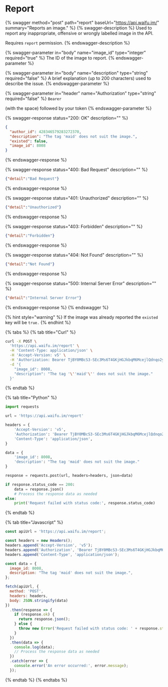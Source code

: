 # Report

{% swagger method="post" path="report" baseUrl="https://api.waifu.im/" summary="Reports an image." %}
{% swagger-description %}
Used to report any inappropriate, offensive or wrongly labelled image in the API.

Requires `report` permission.
{% endswagger-description %}

{% swagger-parameter in="body" name="image_id" type="integer" required="true" %}
The ID of the image to report.
{% endswagger-parameter %}

{% swagger-parameter in="body" name="description" type="string" required="false" %}
A brief explanation (up to 200 characters) used to describe the issue.
{% endswagger-parameter %}

{% swagger-parameter in="header" name="Authorization" type="string" required="false" %}
`Bearer`

 (with the space) followed by your token
{% endswagger-parameter %}

{% swagger-response status="200: OK" description="" %}
```json
{
  "author_id": 428346579283272370,
  "description": "The tag 'maid' does not suit the image.",
  "existed": false,
  "image_id": 8008
}
```
{% endswagger-response %}

{% swagger-response status="400: Bad Request" description="" %}
```json
{"detail":"Bad Request"}
```
{% endswagger-response %}

{% swagger-response status="401: Unauthorized" description="" %}
```json
{"detail":"Unauthorized"}
```
{% endswagger-response %}

{% swagger-response status="403: Forbidden" description="" %}
```json
{"detail":"Forbidden"}
```
{% endswagger-response %}

{% swagger-response status="404: Not Found" description="" %}
```json
{"detail":"Not Found"}
```
{% endswagger-response %}

{% swagger-response status="500: Internal Server Error" description="" %}
```json
{"detail":"Internal Server Error"}
```
{% endswagger-response %}
{% endswagger %}

{% hint style="warning" %}
If the image was already reported the `existed` key will be `true.`
{% endhint %}

{% tabs %}
{% tab title="Curl" %}
```sh
curl -X POST \
  'https://api.waifu.im/report' \
  -H 'Content-Type: application/json' \
  -H 'Accept-Version: v5' \
  -H 'Authorization: Bearer TjBY0MBcS3-SEc3Ms6T4GKjHGJkbqM6McejlQdnqo2y47jWNLa4agsWYdJukocDqHpm2zYFO5z2AjMzkUSfLsCz1AgbDhSjKLMIOnhJGFgODgOkSnzaAWzvGZZPdbm6vOTxs2chmz-3DSRVzwQLl__eYE4Wnjtr0aIGzXlo82M0' \
  -d '{
    "image_id": 8008,
    "description": "The tag '\''maid'\'' does not suit the image."
  }'

```
{% endtab %}

{% tab title="Python" %}
```python
import requests

url = 'https://api.waifu.im/report'

headers = {
    'Accept-Version': 'v5',
    'Authorization': 'Bearer TjBY0MBcS3-SEc3Ms6T4GKjHGJkbqM6McejlQdnqo2y47jWNLa4agsWYdJukocDqHpm2zYFO5z2AjMzkUSfLsCz1AgbDhSjKLMIOnhJGFgODgOkSnzaAWzvGZZPdbm6vOTxs2chmz-3DSRVzwQLl__eYE4Wnjtr0aIGzXlo82M0',
    'Content-Type': 'application/json',
}

data = {
    'image_id': 8008,
    'description': "The tag 'maid' does not suit the image."
}

response = requests.post(url, headers=headers, json=data)

if response.status_code == 200:
    data = response.json()
    # Process the response data as needed
else:
    print('Request failed with status code:', response.status_code)

```
{% endtab %}

{% tab title="Javascript" %}
```javascript
const apiUrl = 'https://api.waifu.im/report';

const headers = new Headers();
headers.append('Accept-Version', 'v5');
headers.append('Authorization', 'Bearer TjBY0MBcS3-SEc3Ms6T4GKjHGJkbqM6McejlQdnqo2y47jWNLa4agsWYdJukocDqHpm2zYFO5z2AjMzkUSfLsCz1AgbDhSjKLMIOnhJGFgODgOkSnzaAWzvGZZPdbm6vOTxs2chmz-3DSRVzwQLl__eYE4Wnjtr0aIGzXlo82M0');
headers.append('Content-Type', 'application/json');

const data = {
  image_id: 8008,
  description: "The tag 'maid' does not suit the image.",
};

fetch(apiUrl, {
  method: 'POST',
  headers: headers,
  body: JSON.stringify(data)
})
  .then(response => {
    if (response.ok) {
      return response.json();
    } else {
      throw new Error('Request failed with status code: ' + response.status);
    }
  })
  .then(data => {
    console.log(data);
    // Process the response data as needed
  })
  .catch(error => {
    console.error('An error occurred:', error.message);
  });

```
{% endtab %}
{% endtabs %}
